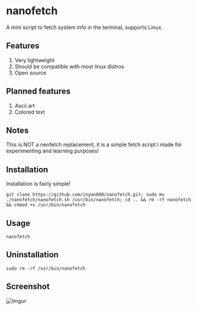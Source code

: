 # nanofetch
A mini script to fetch system info in the terminal, supports Linux.

## Features
1. Very lightweight
2. Should be compatible with most linux distros
3. Open source

## Planned features
1. Ascii art
2. Colored text

## Notes
This is NOT a neofetch replacement, it is a simple fetch script I made for experimenting and learning purposes!

## Installation
Installation is fairly simple!
```
git clone https://github.com/inyan600/nanofetch.git; sudo mv ./nanofetch/nanofetch.sh /usr/bin/nanofetch; cd .. && rm -rf nanofetch && chmod +x /usr/bin/nanofetch
```

## Usage
```
nanofetch
```

## Uninstallation
```
sudo rm -rf /usr/bin/nanofetch
```

## Screenshot
![Imgur](https://i.imgur.com/HrKUvJK.png)
